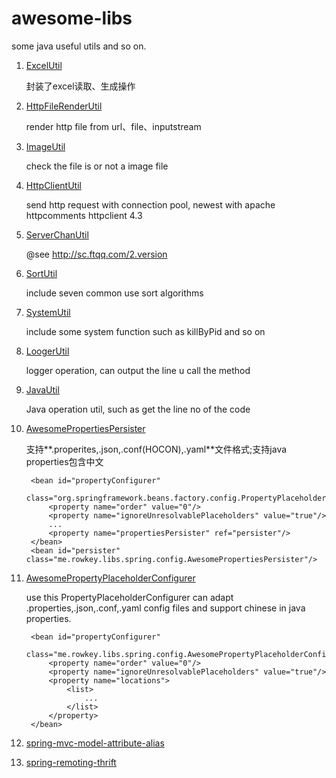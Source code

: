 # awesome-libs

some java useful utils and so on.

1. [ExcelUtil](src/main/java/me/rowkey/libs/util/ExcelUtil.java)

    封装了excel读取、生成操作

1. [HttpFileRenderUtil](src/main/java/me/rowkey/libs/util/HttpFileRenderUtil.java)

    render http file from url、file、inputstream

1. [ImageUtil](src/main/java/me/rowkey/libs/util/ImageUtil.javal)

    check the file is or not a image file

1. [HttpClientUtil](src/main/java/me/rowkey/libs/util/HttpClientUtil.java)

    send http request with connection pool, newest with apache httpcomments httpclient 4.3

1. [ServerChanUtil](src/main/java/me/rowkey/libs/util/ServerChanUtil.java)

    @see <http://sc.ftqq.com/2.version>
  
1. [SortUtil](src/main/java/me/rowkey/libs/util/SortUtil.java)

    include seven common use sort algorithms
  
1. [SystemUtil](src/main/java/me/rowkey/libs/util/SystemUtil.java)
 
    include some system function such as killByPid and so on

1. [LoogerUtil](src/main/java/me/rowkey/libs/util/LoggerUtil.java)

    logger operation, can output the line u call the method

1. [JavaUtil](src/main/java/me/rowkey/libs/util/JavaUtil.java)

    Java operation util, such as get the line no of the code

1. [AwesomePropertiesPersister](src/main/java/me/rowkey/libs/spring/config/AwesomePropertiesPersister.java) 

    支持**.properites,.json,.conf(HOCON),.yaml**文件格式;支持java properties包含中文

        <bean id="propertyConfigurer"
            class="org.springframework.beans.factory.config.PropertyPlaceholderConfigurer">
            <property name="order" value="0"/>
            <property name="ignoreUnresolvablePlaceholders" value="true"/>
            ...
            <property name="propertiesPersister" ref="persister"/>
        </bean>
        <bean id="persister" class="me.rowkey.libs.spring.config.AwesomePropertiesPersister"/>
    
1. [AwesomePropertyPlaceholderConfigurer](src/main/java/me/rowkey/libs/spring/config/AwesomePropertyPlaceholderConfigurer.java)

    use this PropertyPlaceholderConfigurer can adapt .properties,.json,.conf,.yaml config files and support chinese in java properties.

        <bean id="propertyConfigurer"
                  class="me.rowkey.libs.spring.config.AwesomePropertyPlaceholderConfigurer">
            <property name="order" value="0"/>
            <property name="ignoreUnresolvablePlaceholders" value="true"/>
            <property name="locations">
                <list>
                    ...
                </list>
            </property>
        </bean>
        
1. [spring-mvc-model-attribute-alias](doc/spring-mvc-model-attribute-alias.md)
 
1. [spring-remoting-thrift](doc/spring-remoting-thrift.md)
